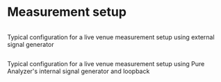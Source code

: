 # Measurement setup
<image name="LiveAnalyzer1"
filename="C:\Sources\Flux\FluxtAnalyzer\Software\FluxTAnalyzer\Documents\Seting Pictures\LiveAnalyzer1.png"></image>

Typical configuration for a live venue measurement setup using external signal generator

<image name="LiveAnalyzer2"
filename="C:\Sources\Flux\FluxtAnalyzer\Software\FluxTAnalyzer\Documents\Seting Pictures\LiveAnalyzer2.png"></image>

Typical configuration for a live venue measurement setup using Pure Analyzer's internal signal generator
and loopback


